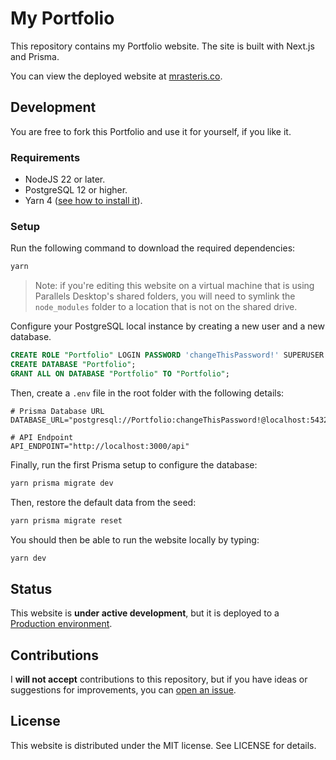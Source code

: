 # My Portfolio

This repository contains my Portfolio website. The site is built with Next.js and Prisma.

You can view the deployed website at [mrasteris.co](https://mrasteris.co).

## Development

You are free to fork this Portfolio and use it for yourself, if you like it.

### Requirements

- NodeJS 22 or later.
- PostgreSQL 12 or higher.
- Yarn 4 ([see how to install it](https://yarnpkg.com/getting-started/install)).

### Setup

Run the following command to download the required dependencies:

```bash
yarn
```

> Note: if you're editing this website on a virtual machine that is using Parallels Desktop's shared folders, you will need to symlink the `node_modules` folder to a location that is not on the shared drive.

Configure your PostgreSQL local instance by creating a new user and a new database.

```sql
CREATE ROLE "Portfolio" LOGIN PASSWORD 'changeThisPassword!' SUPERUSER INHERIT CREATEDB CREATEROLE NOREPLICATION;
CREATE DATABASE "Portfolio";
GRANT ALL ON DATABASE "Portfolio" TO "Portfolio";
```

Then, create a `.env` file in the root folder with the following details:

```
# Prisma Database URL
DATABASE_URL="postgresql://Portfolio:changeThisPassword!@localhost:5432/Portfolio"

# API Endpoint
API_ENDPOINT="http://localhost:3000/api"
```

Finally, run the first Prisma setup to configure the database:

```bash
yarn prisma migrate dev
```

Then, restore the default data from the seed:

```bash
yarn prisma migrate reset
```

You should then be able to run the website locally by typing:

```bash
yarn dev
```

## Status

This website is **under active development**, but it is deployed to a [Production environment](https://mrasteris.co).

## Contributions

I **will not accept** contributions to this repository, but if you have ideas or suggestions for improvements, you can [open an issue](https://github.com/MrAsterisco/mrasterisco.github.io/issues/new/choose).

## License

This website is distributed under the MIT license. See LICENSE for details.

